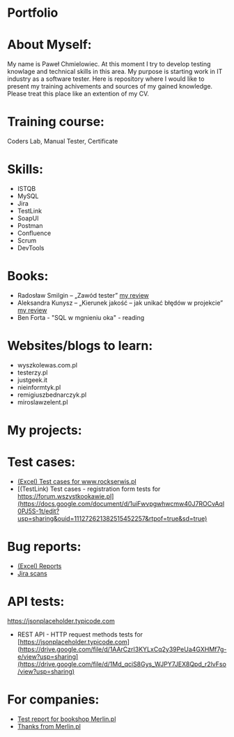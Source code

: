# Portfolio
# About Myself:
My name is Paweł Chmielowiec. At this moment I try to develop testing knowlage and technical skills in this area. My purpose is starting work in IT industry as a software tester. Here is repository where I would like to present my training achivements and sources of my gained knowledge. Please treat this place like an extention of my CV.

# Training course:
Coders Lab, Manual Tester, Certificate 

# Skills:

- ISTQB 
- MySQL
- Jira 
- TestLink
- SoapUI 
- Postman
- Confluence
- Scrum
- DevTools

# Books:
- Radosław Smilgin – „Zawód tester” [ my review]( https://docs.google.com/document/d/e/2PACX-1vSbMxZfJYXAxKm62UjhD-tSIVHTDBDFi4V9wA8NlSya-RzrkxtAPk6b-3034XIW6z4wb5OEO8CtLEO5/pub)
- Aleksandra Kunysz – „Kierunek jakość – jak unikać błędów w projekcie” [ my review](https://docs.google.com/document/d/e/2PACX-1vSo35vez4BDS52A_CUV-xD9OYC_avi0K8_TqASjCdoV2TQn3lPa4i0rsu6C3ictvxse-9xdAOQBpc46/pub)
- Ben Forta - "SQL w mgnieniu oka" - reading

	
# Websites/blogs to learn:
- wyszkolewas.com.pl
- testerzy.pl
- justgeek.it
- nieinformtyk.pl
- remigiuszbednarczyk.pl
- miroslawzelent.pl

# My projects:

# Test cases:
  - [(Excel) Test cases for www.rockserwis.pl ](https://docs.google.com/spreadsheets/d/1510EOhqifJ-SZOBR3c7WogHXGU0xbkEZ/edit?usp=sharing&ouid=111272621382515452257&rtpof=true&sd=true)
  - [(TestLink) Test cases - registration form tests for https://forum.wszystkookawie.pl](https://docs.google.com/document/d/1uiFwvpgwhwcmw40J7ROCvAql0PJ5S-1t/edit?usp=sharing&ouid=111272621382515452257&rtpof=true&sd=true)

# Bug reports:
- [(Excel) Reports](https://docs.google.com/spreadsheets/d/1pP25litXSI9HZqvUDIhqbziLTyBawHif/edit?usp=sharing&ouid=111272621382515452257&rtpof=true&sd=true)
- [Jira scans](https://drive.google.com/file/d/1V7vC_Vlrn9xg0pgd-ZCsK89YUJWydiLU/view?usp=sharing)

# API tests:
https://jsonplaceholder.typicode.com
- REST API - HTTP request methods tests for [https://jsonplaceholder.typicode.com] (https://drive.google.com/file/d/1AArCzrI3KYLxCq2y39PeUa4GXHMf7g-e/view?usp=sharing](https://drive.google.com/file/d/1Md_qciS8Gys_WJPY7JEX8Qpd_r2lvFso/view?usp=sharing)

# For companies:
 - [Test report for bookshop Merlin.pl](https://docs.google.com/document/d/1za3W7AaPdmceK8Wlkf1vX_Ams96y2krk/edit?usp=sharing&ouid=111272621382515452257&rtpof=true&sd=true)
 - [Thanks from Merlin.pl](https://drive.google.com/file/d/1mlYTlrLkdrzb-FIawQPiB2hm6tMoERHs/view?usp=sharing)
